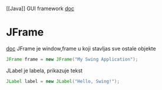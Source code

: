 [[Java]] GUI framework
[doc](https://docs.oracle.com/javase/8/docs/api/javax/swing/package-summary.html)
# JFrame
[doc](https://docs.oracle.com/javase/8/docs/api/javax/swing/JFrame.html)
JFrame je window,frame u koji stavljas sve ostale objekte
```java
JFrame frame = new JFrame("My Swing Application");
```


JLabel je labela, prikazuje tekst
```java
JLabel label = new JLabel("Hello, Swing!");
```